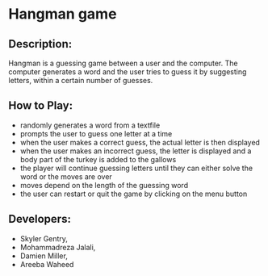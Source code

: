 # **Hangman game**
 


## **Description:**
 
Hangman is a guessing game between a user and the computer. The computer generates a word and the user tries to guess it by suggesting letters, within a certain number of guesses.
 
	
	
 ## **How to Play:**
 
 - randomly generates a word from a textfile
 - prompts the user to guess one letter at a time
 - when the user makes a correct guess, the actual letter is then displayed 
 - when the user makes an incorrect guess, the letter is displayed and a body part of the turkey is added to the gallows
 - the player will continue guessing letters until they can either solve the word or the moves are over
 - moves depend on the length of the guessing word
 - the user can restart or quit the game by clicking on the menu button
 

## **Developers:**

- Skyler Gentry,
- Mohammadreza Jalali,
- Damien Miller,
- Areeba Waheed
